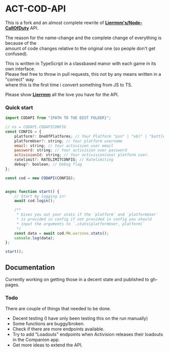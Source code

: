 # ACT-COD-API

This is a fork and an almost complete rewrite of **[Lierrmm's/Node-CallOfDuty](https://github.com/Lierrmm/Node-CallOfDuty)** API.

The reason for the name-change and the complete change of everything is because of the\
amount of code changes relative to the original one (so people don't get confused).

This is written in TypeScript in a classbased manor with each game in its own interface.\
Please feel free to throw in pull requests, this not by any means written in a "correct" way\
where this is the first time i convert something from JS to TS.

Please show **[Lierrmm](https://github.com/Lierrmm)** all the love you have for the API.

### Quick start

```js
import CODAPI from "{PATH TO THE DIST FOLDER}";

// ns = CODAPI.CODAPICONFIG
const CONFIG = {
    platform?: OneOfPlatforms; // Your Platform "psn" | "xbl" | "battle" | "uno"(activison)
    platformUser?: string; // Your platform username
    email: string; // Your activision user email
    password: string; // Your activision user password
    activisionId: string; // Your activision(uno) platform user.
    ratelimit?: RATELIMITCONFIG; // Ratelimiting
    debug?: boolean; // Debug flag
};

const cod = new CODAPI(CONFIG);


async function start() {
    // Start by logging in!
    await cod.login();

    /**
     * Gives you out your stats if the `platform` and `platformUser`
     * is provided in config if not provided in config you should
     * input the arguments to `.stats(platformUser, platform)`
     */
    const data = await cod.MW.warzone.stats();
    console.log(data);
};

start();
```

## Documentation

Currently working on getting those in a decent state and published to gh-pages.

### Todo

There are couple of things that needed to be done.

- Decent testing (I have only been testing this on the run manually)
- Some functions are buggy/broken.
- Check if there are more endpoints available.
- Try to add "Loadouts" endpoints when Activision releases their loadouts in the Companion app.
- Get more ideas to extend the API.
